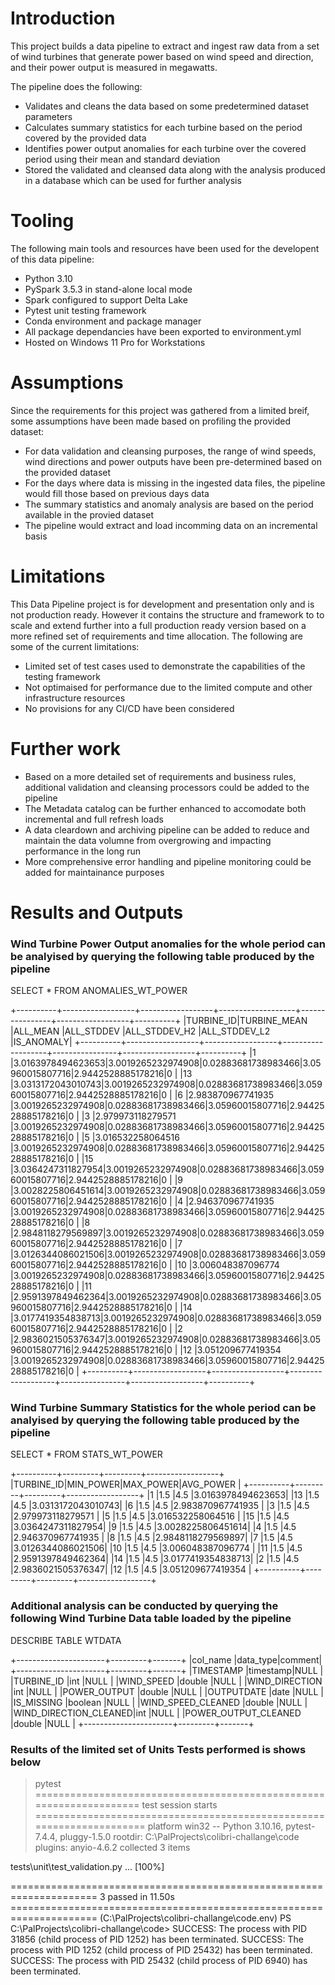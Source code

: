 # Introduction

This project builds a data pipeline to extract and ingest raw data from a set of wind turbines that generate power based on wind speed and direction, and their power output is measured in megawatts.

The pipeline does the following:
- Validates and cleans the data based on some predetermined dataset parameters
- Calculates summary statistics for each turbine based on the period covered by the provided data
- Identifies power output anomalies for each turbine over the covered period using their mean and standard deviation
- Stored the validated and cleansed data along with the analysis produced in a database which can be used for further analysis

# Tooling

The following main tools and resources have been used for the developent of this data pipeline:
- Python 3.10
- PySpark 3.5.3 in stand-alone local mode
- Spark configured to support Delta Lake
- Pytest unit testing framework
- Conda environment and package manager
- All package dependancies have been exported to environment.yml
- Hosted on Windows 11 Pro for Workstations

# Assumptions

Since the requirements for this project was gathered from a limited breif, some assumptions have been made based on profiling the provided dataset:
- For data validation and cleansing purposes, the range of wind speeds, wind directions and power outputs have been pre-determined based on the provided dataset
- For the days where data is missing in the ingested data files, the pipeline would fill those based on previous days data
- The summary statistics and anomaly analysis are based on the period available in the provied dataset
- The pipeline would extract and load incomming data on an incremental basis

# Limitations

This Data Pipeline project is for development and presentation only and is not production ready. However it contains the structure and framework to to scale and extend further into a full production ready version based on a more refined set of requirements and time allocation. The following are some of the current limitations:
- Limited set of test cases used to demonstrate the capabilities of the testing framework
- Not optimaised for performance due to the limited compute and other infrastructure resources
- No provisions for any CI/CD have been considered

# Further work

- Based on a more detailed set of requirements and business rules, additional validation and cleansing processors could be added to the pipeline
- The Metadata catalog can be further enhanced to accomodate both incremental and full refresh loads
- A data cleardown and archiving pipeline can be added to reduce and maintain the data volumne from overgrowing and impacting performance in the long run
- More comprehensive error handling and pipeline monitoring could be added for maintainance purposes

# Results and Outputs

### Wind Turbine Power Output anomalies for the whole period can be analyised by querying the following table produced by the pipeline

SELECT * FROM ANOMALIES_WT_POWER

+----------+------------------+------------------+-------------------+----------------+------------------+----------+
|TURBINE_ID|TURBINE_MEAN      |ALL_MEAN          |ALL_STDDEV         |ALL_STDDEV_H2   |ALL_STDDEV_L2     |IS_ANOMALY|
+----------+------------------+------------------+-------------------+----------------+------------------+----------+
|1         |3.0163978494623653|3.0019265232974908|0.02883681738983466|3.05960015807716|2.9442528885178216|0         |
|13        |3.0313172043010743|3.0019265232974908|0.02883681738983466|3.05960015807716|2.9442528885178216|0         |
|6         |2.983870967741935 |3.0019265232974908|0.02883681738983466|3.05960015807716|2.9442528885178216|0         |
|3         |2.979973118279571 |3.0019265232974908|0.02883681738983466|3.05960015807716|2.9442528885178216|0         |
|5         |3.016532258064516 |3.0019265232974908|0.02883681738983466|3.05960015807716|2.9442528885178216|0         |
|15        |3.0364247311827954|3.0019265232974908|0.02883681738983466|3.05960015807716|2.9442528885178216|0         |
|9         |3.0028225806451614|3.0019265232974908|0.02883681738983466|3.05960015807716|2.9442528885178216|0         |
|4         |2.946370967741935 |3.0019265232974908|0.02883681738983466|3.05960015807716|2.9442528885178216|0         |
|8         |2.9848118279569897|3.0019265232974908|0.02883681738983466|3.05960015807716|2.9442528885178216|0         |
|7         |3.0126344086021506|3.0019265232974908|0.02883681738983466|3.05960015807716|2.9442528885178216|0         |
|10        |3.006048387096774 |3.0019265232974908|0.02883681738983466|3.05960015807716|2.9442528885178216|0         |
|11        |2.9591397849462364|3.0019265232974908|0.02883681738983466|3.05960015807716|2.9442528885178216|0         |
|14        |3.0177419354838713|3.0019265232974908|0.02883681738983466|3.05960015807716|2.9442528885178216|0         |
|2         |2.9836021505376347|3.0019265232974908|0.02883681738983466|3.05960015807716|2.9442528885178216|0         |
|12        |3.051209677419354 |3.0019265232974908|0.02883681738983466|3.05960015807716|2.9442528885178216|0         |
+----------+------------------+------------------+-------------------+----------------+------------------+----------+


### Wind Turbine Summary Statistics for the whole period can be analyised by querying the following table produced by the pipeline

SELECT * FROM STATS_WT_POWER

+----------+---------+---------+------------------+
|TURBINE_ID|MIN_POWER|MAX_POWER|AVG_POWER         |
+----------+---------+---------+------------------+
|1         |1.5      |4.5      |3.0163978494623653|
|13        |1.5      |4.5      |3.0313172043010743|
|6         |1.5      |4.5      |2.983870967741935 |
|3         |1.5      |4.5      |2.979973118279571 |
|5         |1.5      |4.5      |3.016532258064516 |
|15        |1.5      |4.5      |3.0364247311827954|
|9         |1.5      |4.5      |3.0028225806451614|
|4         |1.5      |4.5      |2.946370967741935 |
|8         |1.5      |4.5      |2.9848118279569897|
|7         |1.5      |4.5      |3.0126344086021506|
|10        |1.5      |4.5      |3.006048387096774 |
|11        |1.5      |4.5      |2.9591397849462364|
|14        |1.5      |4.5      |3.0177419354838713|
|2         |1.5      |4.5      |2.9836021505376347|
|12        |1.5      |4.5      |3.051209677419354 |
+----------+---------+---------+------------------+


### Additional analysis can be conducted by querying the following Wind Turbine Data table loaded by the pipeline

DESCRIBE TABLE WTDATA

+----------------------+---------+-------+
|col_name              |data_type|comment|
+----------------------+---------+-------+
|TIMESTAMP             |timestamp|NULL   |
|TURBINE_ID            |int      |NULL   |
|WIND_SPEED            |double   |NULL   |
|WIND_DIRECTION        |int      |NULL   |
|POWER_OUTPUT          |double   |NULL   |
|OUTPUTDATE            |date     |NULL   |
|IS_MISSING            |boolean  |NULL   |
|WIND_SPEED_CLEANED    |double   |NULL   |
|WIND_DIRECTION_CLEANED|int      |NULL   |
|POWER_OUTPUT_CLEANED  |double   |NULL   |
+----------------------+---------+-------+


### Results of the limited set of Units Tests performed is shows below

> pytest
==================================================================== test session starts ===================================================================== 
platform win32 -- Python 3.10.16, pytest-7.4.4, pluggy-1.5.0
rootdir: C:\PalProjects\colibri-challange\code
plugins: anyio-4.6.2
collected 3 items                                                                                                                                              

tests\unit\test_validation.py ...                                                                                                                       [100%]

===================================================================== 3 passed in 11.50s =====================================================================
(C:\PalProjects\colibri-challange\code\.env) PS C:\PalProjects\colibri-challange\code> SUCCESS: The process with PID 31856 (child process of PID 1252) has been terminated.
SUCCESS: The process with PID 1252 (child process of PID 25432) has been terminated.
SUCCESS: The process with PID 25432 (child process of PID 6940) has been terminated.